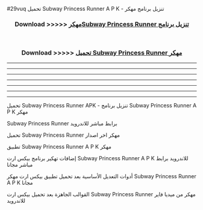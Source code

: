 #29vuq تحميل Subway Princess Runner  A P K - تنزيل برنامج مهكر



<div align="center">
<h3>Download >>>>> <a href="https://runaway1.web.app/?sq=Subway Princess Runner ">مهكرSubway Princess Runner  تنزيل برنامج</a></h3><br>

<h3>Download >>>>> <a href="https://runaway1.web.app/?sq=Subway Princess Runner ">تحميل Subway Princess Runner  مهكر</a></h3>
</div>


----------------------------------------------------------

----------------------------------------------------------

----------------------------------------------------------

----------------------------------------------------------

----------------------------------------------------------

----------------------------------------------------------

----------------------------------------------------------

تحميل Subway Princess Runner  APK - تنزيل برنامج Subway Princess Runner  A P K مهكر

Subway Princess Runner  برابط مباشر للاندرويد

تحميل Subway Princess Runner  مهكر اخر اصدار

تطبيق Subway Princess Runner  A P K مهكر

إضافات تهكير برنامج بيكس ارت Subway Princess Runner  A P K للاندرويد برابط مباشر مجانا

أدوات التعديل الأساسية بعد تحميل تطبيق بيكس ارت مهكر Subway Princess Runner  A P K مجانا

القوالب الجاهزة بعد تحميل بيكس ارت Subway Princess Runner  مهكر من ميديا فاير للاندرويد


